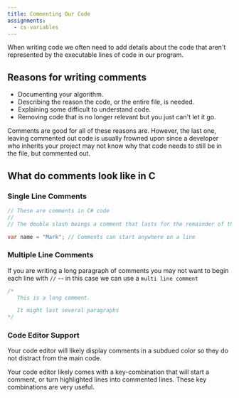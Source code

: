 ```yaml
---
title: Commenting Our Code
assignments:
  - cs-variables
---
```


When writing code we often need to add details about the code that aren't
represented by the executable lines of code in our program.

## Reasons for writing comments

- Documenting your algorithm.
- Describing the reason the code, or the entire file, is needed.
- Explaining some difficult to understand code.
- Removing code that is no longer relevant but you just can't let it go.

Comments are good for all of these reasons are. However, the last one, leaving
commented out code is usually frowned upon since a developer who inherits your
project may not know why that code needs to still be in the file, but commented
out.

## What do comments look like in C

### Single Line Comments

```csharp
// These are comments in C# code
//
// The double slash beings a comment that lasts for the remainder of the line.

var name = "Mark"; // Comments can start anywhere on a line
```

### Multiple Line Comments

If you are writing a long paragraph of comments you may not want to begin each
line with `//` -- in this case we can use a `multi line comment`

```csharp
/*
   This is a long comment.

   It might last several paragraphs
*/
```

### Code Editor Support

Your code editor will likely display comments in a subdued color so they do not
distract from the main code.

Your code editor likely comes with a key-combination that will start a comment,
or turn highlighted lines into commented lines. These key combinations are very
useful.

